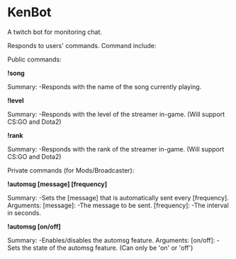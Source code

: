 # KenBot
A twitch bot for monitoring chat.

Responds to users' commands.
Command include:

Public commands:

<b>!song</b>

  Summary:
      -Responds with the name of the song currently playing.
        
<b>!level</b>

  Summary:
      -Responds with the level of the streamer in-game. (Will support CS:GO and Dota2)
        
<b>!rank</b>

  Summary:
      -Responds with the rank of the streamer in-game. (Will support CS:GO and Dota2)
        
Private commands (for Mods/Broadcaster):

<b>!automsg [message] [frequency]</b>

  Summary:
      -Sets the [message] that is automatically sent every [frequency].
  Arguments:
      [message]:
         -The message to be sent.
      [frequency]:
          -The interval in seconds.
          
<b>!automsg [on/off]</b>

  Summary:
      -Enables/disables the automsg feature.
  Arguments:
      [on/off]:
          -Sets the state of the automsg feature. (Can only be 'on' or 'off')
